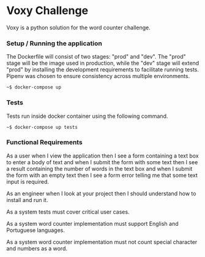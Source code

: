 # Voxy Challenge

Voxy is a python solution for the word counter challenge.


### Setup / Running the application

The Dockerfile will consist of two stages: "prod" and "dev". The "prod" stage will be the image used in production, while the "dev" stage will extend "prod" by installing the development requirements to facilitate running tests.
Pipenv was chosen to ensure consistency across multiple environments.

```console
~$ docker-compose up
```

### Tests

Tests run inside docker container using the following command.

```console
~$ docker-compose up tests
```

### Functional Requirements

As a user when I view the application then I see a form containing a text box to enter a body of text and when I submit the form with some text then I see a result containing the number of words in the text box
and when I submit the form with an empty text then I see a form error telling me that some text input is required.

As an engineer when I look at your project then I should understand how to install and run it.

As a system tests must cover critical user cases.

As a system word counter implementation must support English and Portuguese languages.

As a system word counter implementation must not count special character and numbers as a word.
